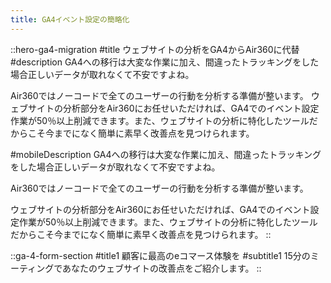 ```yaml
---
title: GA4イベント設定の簡略化
---
```


::hero-ga4-migration
#title
ウェブサイトの分析をGA4からAir360に代替
#description
GA4への移行は大変な作業に加え、間違ったトラッキングをした場合正しいデータが取れなくて不安ですよね。

Air360ではノーコードで全てのユーザーの行動を分析する準備が整います。
ウェブサイトの分析部分をAir360にお任せいただければ、GA4でのイベント設定作業が50％以上削減できます。また、ウェブサイトの分析に特化したツールだからこそ今までになく簡単に素早く改善点を見つけられます。

#mobileDescription
GA4への移行は大変な作業に加え、間違ったトラッキングをした場合正しいデータが取れなくて不安ですよね。

Air360ではノーコードで全てのユーザーの行動を分析する準備が整います。

ウェブサイトの分析部分をAir360にお任せいただければ、GA4でのイベント設定作業が50％以上削減できます。また、ウェブサイトの分析に特化したツールだからこそ今までになく簡単に素早く改善点を見つけられます。
::

::ga-4-form-section
#title1
顧客に最高のeコマース体験を
#subtitle1
15分のミーティングであなたのウェブサイトの改善点をご紹介します。
::